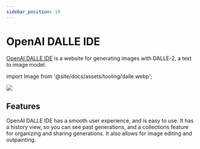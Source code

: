```yaml
---
sidebar_position: 18
---
```


# OpenAI DALLE IDE

[OpenAI DALLE IDE](https://labs.openai.com) is a website for generating images with DALLE-2, a text to image model.

import Image from '@site/docs/assets/tooling/dalle.webp';

<div style={{textAlign: 'center'}}>
  <img src={Image} style={{width: "750px"}} />
</div>

## Features

OpenAI DALLE IDE has a smooth user experience, and is easy to use. It has a history view, so you can see past generations, and a collections feature for organizing and sharing generations. It also allows for image editing and outpainting.